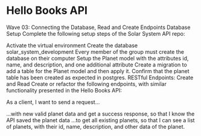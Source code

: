 # Hello Books API

Wave 03: Connecting the Database, Read and Create Endpoints
Database Setup
Complete the following setup steps of the Solar System API repo:

Activate the virtual environment
Create the database solar_system_development
Every member of the group must create the database on their computer
Setup the Planet model with the attributes id, name, and description, and one additional attribute
Create a migration to add a table for the Planet model and then apply it.
Confirm that the planet table has been created as expected in postgres.
RESTful Endpoints: Create and Read
Create or refactor the following endpoints, with similar functionality presented in the Hello Books API:

As a client, I want to send a request...

...with new valid planet data and get a success response, so that I know the API saved the planet data
...to get all existing planets, so that I can see a list of planets, with their id, name, description, and other data of the planet.